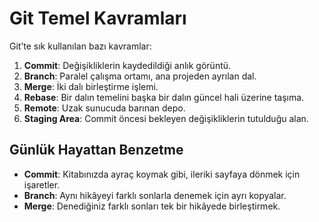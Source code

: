 # Git Temel Kavramları

Git’te sık kullanılan bazı kavramlar:

1. **Commit**: Değişikliklerin kaydedildiği anlık görüntü.
2. **Branch**: Paralel çalışma ortamı, ana projeden ayrılan dal.
3. **Merge**: İki dalı birleştirme işlemi.
4. **Rebase**: Bir dalın temelini başka bir dalın güncel hali üzerine taşıma.
5. **Remote**: Uzak sunucuda barınan depo.
6. **Staging Area**: Commit öncesi bekleyen değişikliklerin tutulduğu alan.

## Günlük Hayattan Benzetme
- **Commit**: Kitabınızda ayraç koymak gibi, ileriki sayfaya dönmek için işaretler.
- **Branch**: Aynı hikâyeyi farklı sonlarla denemek için ayrı kopyalar.
- **Merge**: Denediğiniz farklı sonları tek bir hikâyede birleştirmek.
